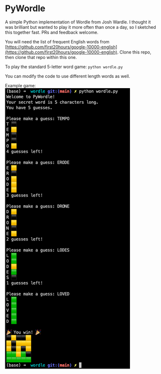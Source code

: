 # PyWordle

A simple Python implementation of Wordle from Josh Wardle. I thought it was brilliant but wanted to play it more often than once a day, so I sketched this together fast. PRs and feedback welcome.

You will need the list of frequent English words from [https://github.com/first20hours/google-10000-english](https://github.com/first20hours/google-10000-english). Clone this repo, then clone that repo within this one.

To play the standard 5-letter word game:
`python wordle.py`

You can modify the code to use different length words as well.

Example game:
![Example Game](https://github.com/gaurav-scio/pywordle/blob/main/example.png?raw=true)